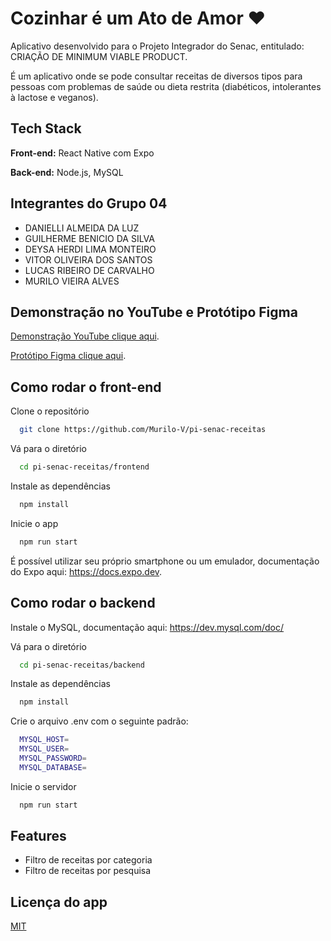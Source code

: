 # Cozinhar é um Ato de Amor ❤️

Aplicativo desenvolvido para o Projeto Integrador do Senac, entitulado: CRIAÇÃO DE MINIMUM VIABLE PRODUCT.

É um aplicativo onde se pode consultar receitas de diversos tipos para pessoas com problemas de saúde ou dieta restrita (diabéticos, intolerantes à lactose e veganos).

## Tech Stack

**Front-end:** React Native com Expo

**Back-end:** Node.js, MySQL

## Integrantes do Grupo 04

- DANIELLI ALMEIDA DA LUZ
- GUILHERME BENICIO DA SILVA
- DEYSA HERDI LIMA MONTEIRO
- VITOR OLIVEIRA DOS SANTOS
- LUCAS RIBEIRO DE CARVALHO
- MURILO VIEIRA ALVES

## Demonstração no YouTube e Protótipo Figma

[Demonstração YouTube clique aqui](https://www.youtube.com/shorts/RcYPtIPjhu4).

[Protótipo Figma clique aqui](https://www.figma.com/file/aoiJtHnAFBnLJ4jUEn5O5G/Prot%C3%B3tipo-Receitas---PI-Senac?type=design&node-id=0%3A1&t=eoEKsQRXwkiCDoAN-1).

## Como rodar o front-end

Clone o repositório

```bash
  git clone https://github.com/Murilo-V/pi-senac-receitas
```

Vá para o diretório

```bash
  cd pi-senac-receitas/frontend
```

Instale as dependências

```bash
  npm install
```

Inicie o app

```bash
  npm run start
```

É possível utilizar seu próprio smartphone ou um emulador, documentação do Expo aqui: https://docs.expo.dev.

## Como rodar o backend

Instale o MySQL, documentação aqui: https://dev.mysql.com/doc/

Vá para o diretório

```bash
  cd pi-senac-receitas/backend
```

Instale as dependências

```bash
  npm install
```

Crie o arquivo .env com o seguinte padrão:

```sh
  MYSQL_HOST=
  MYSQL_USER=
  MYSQL_PASSWORD=
  MYSQL_DATABASE=
```

Inicie o servidor

```bash
  npm run start
```

## Features

- Filtro de receitas por categoria
- Filtro de receitas por pesquisa

## Licença do app

[MIT](https://choosealicense.com/licenses/mit/)
